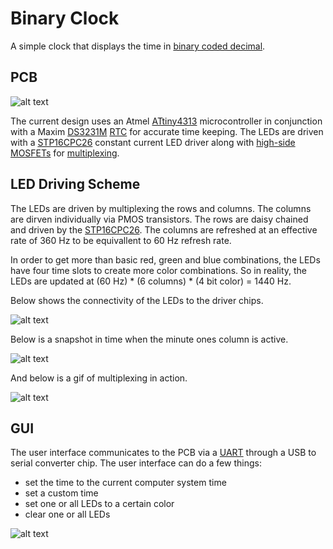 # Binary Clock
A simple clock that displays the time in [binary coded decimal][BCD wiki link].

## PCB

![alt text][PCB picture]

The current design uses an Atmel [ATtiny4313][attiny link] microcontroller in conjunction with a Maxim [DS3231M][ds3231m link] [RTC][RTC wiki link] for accurate time keeping. The LEDs are driven with a [STP16CPC26][stp16cpc26 link] constant current LED driver along with [high-side MOSFETs][mosfet wiki link] for [multiplexing][multiplexing wiki link].

## LED Driving Scheme

The LEDs are driven by multiplexing the rows and columns. The columns are dirven individually via PMOS transistors. The rows are daisy chained and driven by the [STP16CPC26][stp16cpc26 link]. The columns are refreshed at an effective rate of 360 Hz to be equivallent to 60 Hz refresh rate.

In order to get more than basic red, green and blue combinations, the LEDs have four time slots to create more color combinations. So in reality, the LEDs are updated at (60 Hz) * (6 columns) * (4 bit color) = 1440 Hz.

Below shows the connectivity of the LEDs to the driver chips.

![alt text][Multiplex - off]

Below is a snapshot in time when the minute ones column is active.

![alt text][Multiplex - on]

And below is a gif of multiplexing in action.

![alt text][GIF]

## GUI
The user interface communicates to the PCB via a [UART][UART wiki link] through a USB to serial converter chip. The user interface can do a few things:
- set the time to the current computer system time
- set a custom time
- set one or all LEDs to a certain color
- clear one or all LEDs

![alt text][GUI picture]


[BCD wiki link]: https://en.wikipedia.org/wiki/Binary-coded_decimal
[attiny link]: https://www.atmel.com/devices/ATTINY4313.aspx
[ds3231m link]: https://www.maximintegrated.com/en/products/digital/real-time-clocks/DS3231M.html
[stp16cpc26 link]: https://www.st.com/content/st_com/en/products/power-management/led-drivers/led-array-drivers/stp16cpc26.html
[Multiplex - off]: https://raw.githubusercontent.com/TDHolmes/BinaryClock/master/documents/pictures/binaryClock_multiplexLogic_notOn.png "Diagram of the connections if the LEDs"
[Multiplex - on]: https://raw.githubusercontent.com/TDHolmes/BinaryClock/master/documents/pictures/binaryClock_multiplexLogic_on.png "Diagram of a snapshot when the minute ones column is active."
[GIF]: https://raw.githubusercontent.com/TDHolmes/BinaryClock/master/documents/pictures/binary_clock_demo.gif "GIF of the multiplexing"
[PCB picture]: https://raw.githubusercontent.com/TDHolmes/BinaryClock/master/documents/pictures/BinaryClock_rev1.JPG "Binary Clock v1 displaying 20:31:08 (8:31 PM)"
[RTC wiki link]: https://en.wikipedia.org/wiki/Real-time_clock
[mosfet wiki link]: https://en.wikipedia.org/wiki/MOSFET#Single-type
[multiplexing wiki link]: https://en.wikipedia.org/wiki/Multiplexing
[GUI picture]: https://raw.githubusercontent.com/TDHolmes/BinaryClock/master/documents/pictures/BinaryClockGUI.png "Binary Clock GUI v1.0"
[UART wiki link]: https://en.wikipedia.org/wiki/Universal_asynchronous_receiver/transmitter
